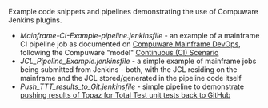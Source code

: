 Example code snippets and pipelines demonstrating the use of Compuware Jenkins plugins.

- *Mainframe-CI-Example-pipeline.jenkinsfile* - an example of a mainframe CI pipeline job as documented on [Compuware Mainframe DevOps](https://devops.api.compuware.com/pipelines/Mainframe-CI-Example-pipeline.html), following the Compuware "model" [Continuous (CI) Scenario](https://devops.api.compuware.com/pipeline_scenario/pipelines.html)
- *JCL_Pipeline_Example.jenkinsfile* - a simple example of mainframe jobs being submitted from Jenkins - both, with the JCL residing on the mainframe and the JCL stored/generated in the pipeline code itself
- *Push_TTT_results_to_Git.jenkinsfile* - simple pipeline to demonstrate [pushing results of Topaz for Total Test unit tests back to GitHub](https://devops.api.compuware.com/pipelines/Push_TTT_results_to_Git.html)
